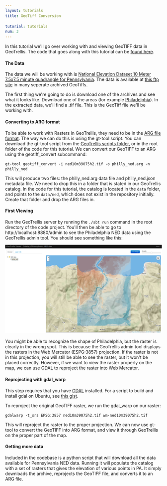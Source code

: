 ```yaml
---
layout: tutorials
title: GeoTiff Conversion

tutorial: tutorials
num: 3
---
```


In this tutorial we'll go over working with and viewing GeoTIFF data in GeoTrellis. The code that goes along with this tutorial can be [found here](https://github.com/lossyrob/gt-ned-tutorial).

#### The Data

The data we will be working with is [National Elevation Dataset 10 Meter 7.5x7.5 minute quadrangle for Pennsylvania](http://www.pasda.psu.edu/uci/MetadataDisplay.aspx?entry=PASDA&file=ned_10meter_quads.xml&dataset=10). The data is available at [this ftp site](ftp://www.pasda.psu.edu/pub/pasda/ned/10meter_quads/) in many seperate archived GeoTiffs. 

The first thing we're going to do is download one of the archives and see what it looks like. Download one of the areas (for example [Philadelphia](ftp://www.pasda.psu.edu/pub/pasda/ned/10meter_quads/ned10m_PHILADELPHIA_PA_39075h2.zip)). In the extracted data, we'll find a .tif file. This is the GeoTiff file we'll be working with.

#### Converting to ARG format

To be able to work with Rasters in GeoTrellis, they need to be in the [ARG file format](https://github.com/geotrellis/geotrellis/wiki/ARG-Specification). The way we can do this is using the gt-tool script. You can download the gt-tool script from the [GeoTrellis scripts folder](https://raw.github.com/geotrellis/geotrellis/master/scripts/gt-tool), or in the root folder of the code for this tutorial. We can convert our GeoTIFF to an ARG using the geotiff_convert subcommand:

    gt-tool geotiff_convert -i ned10m39075h2.tif -o philly_ned.arg -n philly_ned
    
This will produce two files: the philly_ned.arg data file and philly_ned.json metadata file. We need to drop this in a folder that is stated in our GeoTrellis catalog. In the code for this tutorial, the catalog is located in the ```data``` folder, and points to the ```data/ned```, which does not exist in the repository initially. Create that folder and drop the ARG files in. 

#### First Viewing

Run the GeoTrellis server by running the ```./sbt run``` command in the root directory of the code project. You'll then be able to go to http://localhost:8880/admin to see the Philadelphia NED data using the GeoTrellis admin tool. You should see something like this:

<img src="/images/tutorials/geotiff-preproj.png" style="width: 600px;"></img>

You might be able to recognize the shape of Philadelphia, but the raster is clearly in the wrong spot. This is because the GeoTrellis admin tool displays the rasters in the Web Mercator (ESPG:3857) projection. If the raster is not in this projection, you will still be able to see the raster, but it won't be placed correctly. However, if we want to view the raster properly on the map, we can use GDAL to reproject the raster into Web Mercator.

#### Reprojecting with gdal_warp

This step requires that you have [GDAL](http://www.gdal.org/) installed. For a script to build and install gdal on Ubuntu, see [this gist](https://gist.github.com/lossyrob/4348503).

To reproject the original GeoTIFF raster, we run the gdal_warp on our raster:

    gdalwarp -t_srs EPSG:3857 ned10m39075h2.tif wm-ned10m39075h2.tif
    
This will reproject the raster to the proper projection. We can now use gt-tool to convert the GeoTIFF into ARG format, and view it through GeoTrellis on the proper part of the map.

#### Getting more data

Included in the codebase is a python script that will download all the data available for Pennsylvania NED data. Running it will populate the catalog with a set of rasters that gives the elevation of various points in PA. It simply downloads the archive, reprojects the GeoTIFF file, and converts it to an ARG file.
